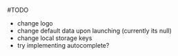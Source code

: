 #TODO

- change logo
- change default data upon launching (currently its null)
- change local storage keys
- try implementing autocomplete?
